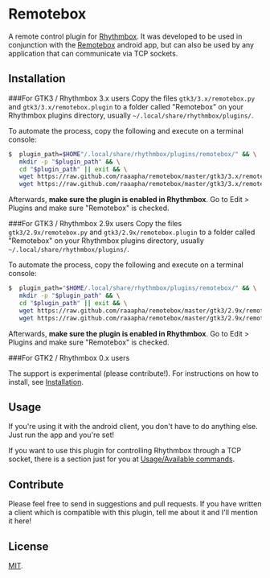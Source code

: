 Remotebox
=========

A remote control plugin for [Rhythmbox](http://projects.gnome.org/rhythmbox/). It was developed to be used in conjunction with the [Remotebox](https://play.google.com/store/apps/details?id=net.raphaelbaron.Remotebox) android app, but can also be used by any application that can communicate via TCP sockets.

Installation
------------
###For GTK3 / Rhythmbox 3.x users
Copy the files `gtk3/3.x/remotebox.py` and `gtk3/3.x/remotebox.plugin` to a folder called "Remotebox" on your Rhythmbox plugins directory, usually `~/.local/share/rhythmbox/plugins/`.

To automate the process, copy the following and execute on a terminal console:

```bash
$  plugin_path=$HOME"/.local/share/rhythmbox/plugins/remotebox/" && \
   mkdir -p "$plugin_path" && \
   cd "$plugin_path" || exit && \
   wget https://raw.github.com/raaapha/remotebox/master/gtk3/3.x/remotebox.plugin && \
   wget https://raw.github.com/raaapha/remotebox/master/gtk3/3.x/remotebox.py
```

Afterwards, __make sure the plugin is enabled in Rhythmbox__. Go to Edit > Plugins and make sure "Remotebox" is checked.

###For GTK3 / Rhythmbox 2.9x users
Copy the files `gtk3/2.9x/remotebox.py` and `gtk3/2.9x/remotebox.plugin` to a folder called "Remotebox" on your Rhythmbox plugins directory, usually `~/.local/share/rhythmbox/plugins/`.

To automate the process, copy the following and execute on a terminal console:

```bash
$  plugin_path="$HOME/.local/share/rhythmbox/plugins/remotebox/" && \
   mkdir -p "$plugin_path" && \
   cd "$plugin_path" || exit && \
   wget https://raw.github.com/raaapha/remotebox/master/gtk3/2.9x/remotebox.plugin && \
   wget https://raw.github.com/raaapha/remotebox/master/gtk3/2.9x/remotebox.py
```

Afterwards, __make sure the plugin is enabled in Rhythmbox__. Go to Edit > Plugins and make sure "Remotebox" is checked.

###For GTK2 / Rhythmbox 0.x users

The support is experimental (please contribute!). For instructions on how to install, see [Installation](https://github.com/raaapha/remotebox/wiki/Installation).

Usage
-----

If you're using it with the android client, you don't have to do anything else. Just run the app and you're set!

If you want to use this plugin for controlling Rhythmbox through a TCP socket, there is a section just for you at [Usage/Available commands](https://github.com/raaapha/remotebox/wiki/Usage---Commands).

Contribute
----------

Please feel free to send in suggestions and pull requests. If you have written a client which is compatible with this plugin, tell me about it and I'll mention it here!

License
-------

[MIT](http://opensource.org/licenses/MIT).
